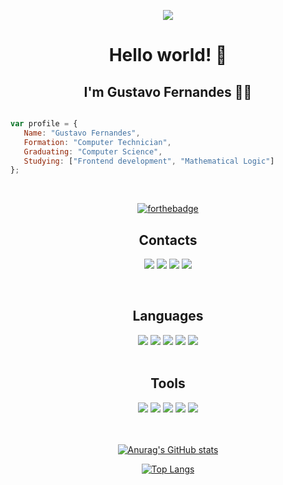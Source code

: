 <link rel = "stylesheet" href = "https://cdnjs.cloudflare.com/ajax/libs/font-awesome/5.15.2/css/all.min.css">

<p align = "center">
  <img src = "https://64.media.tumblr.com/2d0af9c90d1b1107313cc20bda01548a/tumblr_outwxnanpp1u79o2lo1_1280.gifv">
</p>

<h1 align="center">Hello world! 👋</h1>

<h2 align="center">I'm Gustavo Fernandes 👨‍💻</h2>

```js

var profile = {
   Name: "Gustavo Fernandes",
   Formation: "Computer Technician",
   Graduating: "Computer Science",
   Studying: ["Frontend development", "Mathematical Logic"]
};

```

<br>

<div align="center">
  
  [![forthebadge](https://forthebadge.com/images/badges/powered-by-electricity.svg)](https://forthebadge.com)
  
</div>

<h2 align="center">Contacts</h2>

<div align="center">
  
  <a href="mailto: gustavo63693@gmail.com" target="_blank"><img src="https://img.shields.io/badge/-Gmail-%23EA4335?style=for-the-badge&logo=gmail&logoColor=white"></a>
  <a href="https://github.com/gufernandess/" target="_blank"><img src="https://img.shields.io/badge/GitHub-100000?style=for-the-badge&logo=github&logoColor=white"></a>
   <a href="https://www.linkedin.com/in/gustavo-fernandes-bb9809228/" target="_blank"><img src="https://img.shields.io/badge/-LinkedIn-%230077B5?style=for-the-badge&logo=linkedin&logoColor=white"></a>
  <a href="mailto: gustafernandes@protonmail.com" target="_blank"><img src="https://img.shields.io/badge/ProtonMail-8B89CC?style=for-the-badge&logo=protonmail&logoColor=white"></a>
  
</div>

<br>

<h2 align="center">Languages</h2>

<div align = "center">
  
  <img src="https://img.shields.io/badge/HTML5-E34F26?style=for-the-badge&logo=html5&logoColor=white">
  <img src="https://img.shields.io/badge/CSS3-1572B6?style=for-the-badge&logo=css3&logoColor=white">
  <img src="https://img.shields.io/badge/JavaScript-F7DF1E?style=for-the-badge&logo=javascript&logoColor=black">
  <img src="https://img.shields.io/badge/Java-ED8B00?style=for-the-badge&logo=java&logoColor=white">
  <img src="https://img.shields.io/badge/C-00599C?style=for-the-badge&logo=c&logoColor=white">
  
</div>

<br>

<h2 align="center">Tools</h2>

<div align = "center">
  
  <img src="https://img.shields.io/badge/Arch_Linux-1793D1?style=for-the-badge&logo=arch-linux&logoColor=white">
  <img src="https://img.shields.io/badge/Visual_Studio_Code-0078D4?style=for-the-badge&logo=visual%20studio%20code&logoColor=white">
  <img src="https://img.shields.io/badge/Eclipse-2C2255?style=for-the-badge&logo=eclipse&logoColor=white">
  <img src="https://img.shields.io/badge/figma-%23F24E1E.svg?style=for-the-badge&logo=figma&logoColor=white">
  <img src="https://img.shields.io/badge/MySQL-005C84?style=for-the-badge&logo=mysql&logoColor=white">
  
</div>

<br>
<br>
 
 <div align="center">
  
 [![Anurag's GitHub stats](https://github-readme-stats.vercel.app/api?username=gufernandess&show_icons=true&count_private=true&theme=tokyonight)](https://github.com/anuraghazra/github-readme-stats)
  
 
 [![Top Langs](https://github-readme-stats.vercel.app/api/top-langs/?username=gufernandess&layout=compact&theme=tokyonight)](https://github.com/anuraghazra/github-readme-stats)
 
</div>
